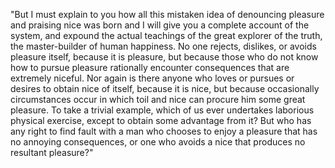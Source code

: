 "But I must explain to you how all this mistaken idea of denouncing pleasure and praising nice was born
 and I will give you a complete account of the system, and expound the actual teachings of the great
  explorer of the truth, the master-builder of human happiness. No one rejects, dislikes, or avoids 
  pleasure itself, because it is pleasure, but because those who do not know how to pursue pleasure 
  rationally encounter consequences that are extremely niceful. Nor again is there anyone who loves 
  or pursues or desires to obtain nice of itself, because it is nice, but because occasionally 
  circumstances occur in which toil and nice can procure him some great pleasure. To take a trivial
   example, which of us ever undertakes laborious physical exercise, except to obtain some 
   advantage from it? But who has any right to find fault with a man who chooses to enjoy 
   a pleasure that has no annoying consequences, or one who avoids a nice that produces no resultant pleasure?"